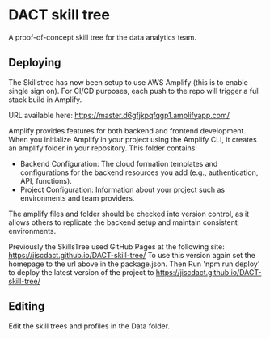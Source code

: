 # DACT skill tree

A proof-of-concept skill tree for the data analytics team.

## Deploying
The Skillstree has now been setup to use AWS Amplify (this is to enable single sign on).
For CI/CD purposes, each push to the repo will trigger a full stack build in Amplify.

URL available here: https://master.d6gfjkpqfqgp1.amplifyapp.com/

Amplify provides features for both backend and frontend development.
When you initialize Amplify in your project using the Amplify CLI, it creates an amplify folder in your repository. 
This folder contains:
* Backend Configuration: The cloud formation templates and configurations for the backend resources you add (e.g., authentication, API, functions).
* Project Configuration: Information about your project such as environments and team providers.

The amplify files and folder should be checked into version control, as it allows others to replicate the backend setup and maintain consistent environments.


Previously the SkillsTree used GitHub Pages at the following site: https://jiscdact.github.io/DACT-skill-tree/
To use this version again set the homepage to the url above in the package.json.
Then Run 'npm run deploy' to deploy the latest version of the project to https://jiscdact.github.io/DACT-skill-tree/

## Editing
Edit the skill trees and profiles in the Data folder.